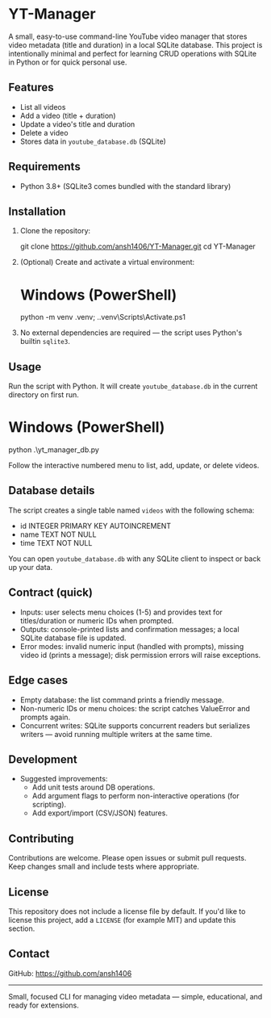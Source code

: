 
# YT-Manager

A small, easy-to-use command-line YouTube video manager that stores video metadata (title and duration) in a local SQLite database. This project is intentionally minimal and perfect for learning CRUD operations with SQLite in Python or for quick personal use.

## Features

- List all videos
- Add a video (title + duration)
- Update a video's title and duration
- Delete a video
- Stores data in `youtube_database.db` (SQLite)

## Requirements

- Python 3.8+ (SQLite3 comes bundled with the standard library)

## Installation

1. Clone the repository:

	git clone https://github.com/ansh1406/YT-Manager.git
	cd YT-Manager

2. (Optional) Create and activate a virtual environment:

	# Windows (PowerShell)
	python -m venv .venv; .\.venv\Scripts\Activate.ps1

3. No external dependencies are required — the script uses Python's builtin `sqlite3`.

## Usage

Run the script with Python. It will create `youtube_database.db` in the current directory on first run.

# Windows (PowerShell)
python .\yt_manager_db.py

Follow the interactive numbered menu to list, add, update, or delete videos.

## Database details

The script creates a single table named `videos` with the following schema:

- id INTEGER PRIMARY KEY AUTOINCREMENT
- name TEXT NOT NULL
- time TEXT NOT NULL

You can open `youtube_database.db` with any SQLite client to inspect or back up your data.

## Contract (quick)

- Inputs: user selects menu choices (1-5) and provides text for titles/duration or numeric IDs when prompted.
- Outputs: console-printed lists and confirmation messages; a local SQLite database file is updated.
- Error modes: invalid numeric input (handled with prompts), missing video id (prints a message); disk permission errors will raise exceptions.

## Edge cases

- Empty database: the list command prints a friendly message.
- Non-numeric IDs or menu choices: the script catches ValueError and prompts again.
- Concurrent writes: SQLite supports concurrent readers but serializes writers — avoid running multiple writers at the same time.

## Development

- Suggested improvements:
  - Add unit tests around DB operations.
  - Add argument flags to perform non-interactive operations (for scripting).
  - Add export/import (CSV/JSON) features.

## Contributing

Contributions are welcome. Please open issues or submit pull requests. Keep changes small and include tests where appropriate.

## License

This repository does not include a license file by default. If you'd like to license this project, add a `LICENSE` (for example MIT) and update this section.

## Contact

GitHub: https://github.com/ansh1406

---
Small, focused CLI for managing video metadata — simple, educational, and ready for extensions.

